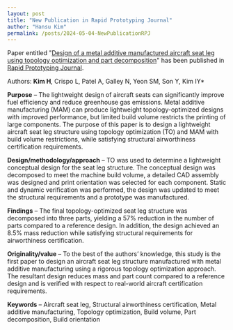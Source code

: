 ```yaml
---
layout: post
title: "New Publication in Rapid Prototyping Journal"
author: "Hansu Kim"
permalink: /posts/2024-05-04-NewPublicationRPJ
---
```


Paper entitled "[Design of a metal additive manufactured aircraft seat leg using topology optimization and part decomposition](https://doi.org/10.1108/RPJ-11-2023-0400)" has been published in [Rapid Prototyping Journal](https://www.emeraldgrouppublishing.com/journal/rpj).  

Authors: **Kim H**, Crispo L, Patel A, Galley N, Yeon SM, Son Y, Kim IY*  
 
**Purpose** – The lightweight design of aircraft seats can significantly improve fuel efficiency and reduce greenhouse gas emissions. Metal additive manufacturing (MAM) can produce lightweight topology-optimized designs with improved performance, but limited build volume restricts the printing of large components. The purpose of this paper is to design a lightweight aircraft seat leg structure using topology optimization (TO) and MAM with build volume restrictions, while satisfying structural airworthiness certification requirements.  

**Design/methodology/approach** – TO was used to determine a lightweight conceptual design for the seat leg structure. The conceptual design was decomposed to meet the machine build volume, a detailed CAD assembly was designed and print orientation was selected for each component. Static and dynamic verification was performed, the design was updated to meet the structural requirements and a prototype was manufactured.  

**Findings** – The final topology-optimized seat leg structure was decomposed into three parts, yielding a 57% reduction in the number of parts compared to a reference design. In addition, the design achieved an 8.5% mass reduction while satisfying structural requirements for airworthiness certification.  

**Originality/value** – To the best of the authors’ knowledge, this study is the first paper to design an aircraft seat leg structure manufactured with metal additive manufacturing using a rigorous topology optimization approach. The resultant design reduces mass and part count compared to a reference design and is verified with respect to real-world aircraft certification requirements.  

**Keywords** – Aircraft seat leg, Structural airworthiness certification, Metal additive manufacturing, Topology optimization, Build volume, Part decomposition, Build orientation  
